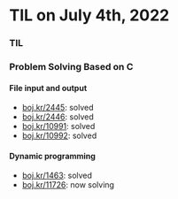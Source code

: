 # **TIL on July 4th, 2022**

### TIL

### Problem Solving Based on C
#### File input and output
- [boj.kr/2445](../../../Problem%20Solving/boj/File%20input%20and%20output/2445-07-03-2022.cpp): solved
- [boj.kr/2446](../../../Problem%20Solving/boj/File%20input%20and%20output/2446-07-03-2022.cpp): solved
- [boj.kr/10991](../../../Problem%20Solving/boj/File%20input%20and%20output/10991-07-03-2022.cpp): solved
- [boj.kr/10992](../../../Problem%20Solving/boj/File%20input%20and%20output/10992-07-03-2022.cpp): solved

#### Dynamic programming
- [boj.kr/1463](../../../Problem%20Solving/boj/Dynamic%20programming/1463-07-04-2022.cpp): solved
- [boj.kr/11726](../../../Problem%20Solving/boj/Dynamic%20programming/11726-07-04-2022.cpp): now solving